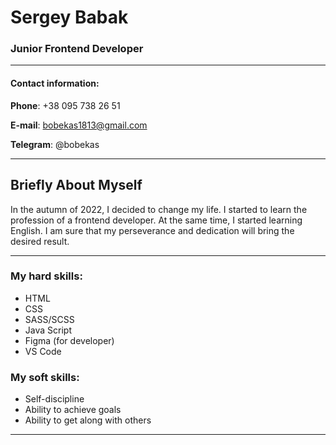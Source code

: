 # Sergey Babak

### Junior Frontend Developer

******************************

#### Contact information:
 
  **Phone**: +38 095 738 26 51

  **E-mail**: bobekas1813@gmail.com
   
  **Telegram**: @bobekas

  *********************************

  ## Briefly About Myself

  In the autumn of 2022, I decided to change my life. I started to learn the profession of a frontend developer. At the same time, I started learning English. I am sure that my perseverance and dedication will bring the desired result. 

-------------------------------------------------

### My hard skills:
  
  * HTML
  * CSS
  * SASS/SCSS
  * Java Script
  * Figma (for developer)
  * VS Code
  
  ### My soft skills:

  * Self-discipline
  * Ability to achieve goals
  * Ability to get along with others

  --------------------------------------------------


